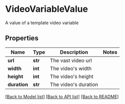 # VideoVariableValue

A value of a template video variable

## Properties
Name | Type | Description | Notes
------------ | ------------- | ------------- | -------------
**url** | **str** | The vast video url | 
**width** | **int** | The video&#39;s width | 
**height** | **int** | The video&#39;s height | 
**duration** | **str** | The video&#39;s duration | 

[[Back to Model list]](../README.md#documentation-for-models) [[Back to API list]](../README.md#documentation-for-api-endpoints) [[Back to README]](../README.md)



